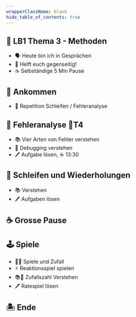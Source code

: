 ```yaml
---
wrapperClassName: blank
hide_table_of_contents: true
---
```


<Timeline title="Woche 6">
<Event active="true">

## 🏅 LB1 Thema 3 - Methoden

- 🗣️ Heute bin ich in Gesprächen
- :two_men_holding_hands: Helft euch gegenseitig!
- :coffee: Selbständige 5 Min Pause

</Event>
<Event time="12:45">

## 🤗 Ankommen

- :jigsaw: Repetition Schleifen / Fehleranalyse

</Event>
<Event time="13:10">

## :bug: Fehleranalyse **🏅T4**

- :books: Vier Arten von Fehler verstehen
- :bug: Debugging verstehen
- :pen: Aufgabe lösen, :coffee: 13:30

</Event>
<Event time="13:35">

## 🔁 Schleifen und Wiederholungen

- :books: Verstehen
- :pen: Aufgaben lösen

</Event>

<Event time="14:20">

## :coffee: Grosse Pause

</Event>
<Event time="14:40">

## :joystick: Spiele

- :man_teacher: Spiele und Zufall
- :zap: Reaktionsspiel spielen
- :books::game_die: Zufallszahl Verstehen
- :pen: Ratespiel lösen

</Event>
<Event time="16:15">

## 🏝️ Ende

</Event>

</Timeline>
